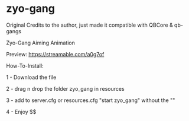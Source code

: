 # zyo-gang

Original Credits to the author, just made it compatible with QBCore & qb-gangs

Zyo-Gang Aiming Animation

Preview:
https://streamable.com/a0g7of

How-To-Install:

1 - Download the file

2 - drag n drop the folder zyo_gang in resources

3 - add to server.cfg or resources.cfg "start zyo_gang" without the ""

4 - Enjoy $$

